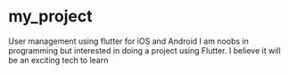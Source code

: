 # my_project
User management using flutter for iOS and Android
I am noobs in programming but interested in doing a project using Flutter.
I believe it will be an exciting tech to learn
